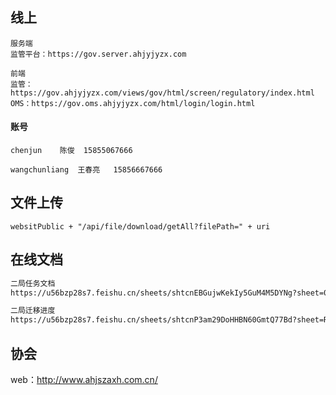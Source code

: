 ## 线上

```
服务端
监管平台：https://gov.server.ahjyjyzx.com

前端
监管：https://gov.ahjyjyzx.com/views/gov/html/screen/regulatory/index.html
OMS：https://gov.oms.ahjyjyzx.com/html/login/login.html
```

#### 账号

```
chenjun    陈俊  15855067666

wangchunliang  王春亮   15856667666
```





## 文件上传

```
websitPublic + "/api/file/download/getAll?filePath=" + uri
```



## 在线文档

```tex
二局任务文档
https://u56bzp28s7.feishu.cn/sheets/shtcnEBGujwKekIy5GuM4M5DYNg?sheet=0wzopJ

二局迁移进度
https://u56bzp28s7.feishu.cn/sheets/shtcnP3am29DoHHBN60GmtQ77Bd?sheet=RNXYsD
```



## 协会 

web：http://www.ahjszaxh.com.cn/
